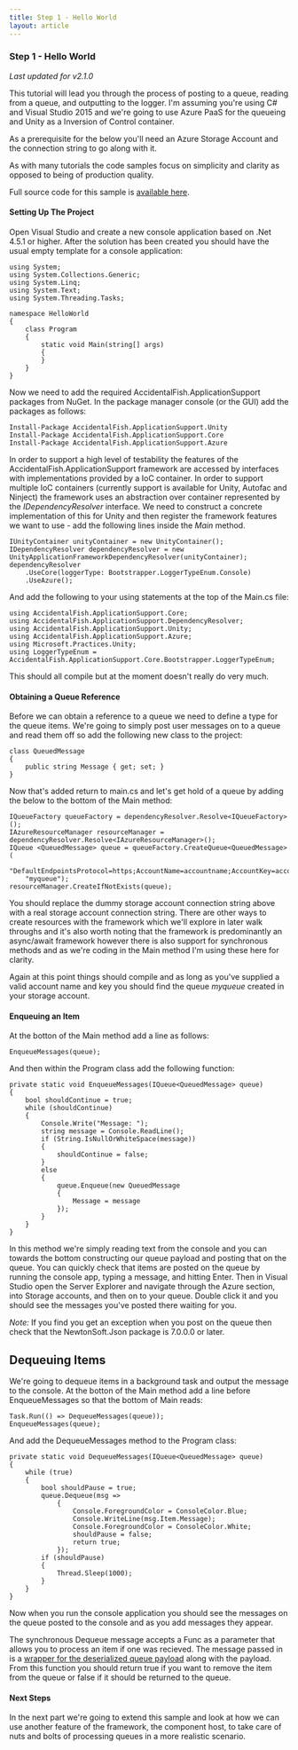 ```yaml
---
title: Step 1 - Hello World
layout: article
---
```


### Step 1 - Hello World
_Last updated for v2.1.0_

This tutorial will lead you through the process of posting to a queue, reading from a queue, and outputting to the logger. I'm assuming you're using C# and Visual Studio 2015 and we're going to use Azure PaaS for the queueing and Unity as a Inversion of Control container.

As a prerequisite for the below you'll need an Azure Storage Account and the connection string to go along with it.

As with many tutorials the code samples focus on simplicity and clarity as opposed to being of production quality.

Full source code for this sample is [available here](https://github.com/JamesRandall/AccidentalFish.ApplicationSupport-Tutorials/tree/master/Step%201%20-%20Hello%20World).

#### Setting Up The Project

Open Visual Studio and create a new console application based on .Net 4.5.1 or higher. After the solution has been created you should have the usual empty template for a console application:

~~~
using System;
using System.Collections.Generic;
using System.Linq;
using System.Text;
using System.Threading.Tasks;

namespace HelloWorld
{
    class Program
    {
        static void Main(string[] args)
        {
        }
    }
}
~~~

Now we need to add the required AccidentalFish.ApplicationSupport packages from NuGet. In the package manager console (or the GUI) add the packages as follows:

~~~
Install-Package AccidentalFish.ApplicationSupport.Unity
Install-Package AccidentalFish.ApplicationSupport.Core
Install-Package AccidentalFish.ApplicationSupport.Azure
~~~

In order to support a high level of testability the features of the AccidentalFish.ApplicationSupport framework are accessed by interfaces with implementations provided by a IoC container. In order to support multiple IoC containers (currently support is available for Unity, Autofac and Ninject) the framework uses an abstraction over container represented by the _IDependencyResolver_ interface. We need to construct a concrete implementation of this for Unity and then register the framework features we want to use - add the following lines inside the _Main_ method.

~~~
IUnityContainer unityContainer = new UnityContainer();
IDependencyResolver dependencyResolver = new UnityApplicationFrameworkDependencyResolver(unityContainer);
dependencyResolver
    .UseCore(loggerType: Bootstrapper.LoggerTypeEnum.Console)
    .UseAzure();
~~~

And add the following to your using statements at the top of the Main.cs file:

~~~
using AccidentalFish.ApplicationSupport.Core;
using AccidentalFish.ApplicationSupport.DependencyResolver;
using AccidentalFish.ApplicationSupport.Unity;
using AccidentalFish.ApplicationSupport.Azure;
using Microsoft.Practices.Unity;
using LoggerTypeEnum = AccidentalFish.ApplicationSupport.Core.Bootstrapper.LoggerTypeEnum;
~~~

This should all compile but at the moment doesn't really do very much.

#### Obtaining a Queue Reference

Before we can obtain a reference to a queue we need to define a type for the queue items. We're going to simply post user messages on to a queue and read them off so add the following new class to the project:

~~~
class QueuedMessage
{
    public string Message { get; set; }
}
~~~

Now that's added return to main.cs and let's get hold of a queue by adding the below to the bottom of the Main method:

~~~
IQueueFactory queueFactory = dependencyResolver.Resolve<IQueueFactory>();
IAzureResourceManager resourceManager = dependencyResolver.Resolve<IAzureResourceManager>();
IQueue <QueuedMessage> queue = queueFactory.CreateQueue<QueuedMessage>(
    "DefaultEndpointsProtocol=https;AccountName=accountname;AccountKey=accountkey",
    "myqueue");
resourceManager.CreateIfNotExists(queue);
~~~

You should replace the dummy storage account connection string above with a real storage account connection string. There are other ways to create resources with the framework which we'll explore in later walk throughs and it's also worth noting that the framework is predominantly an async/await framework however there is also support for synchronous methods and as we're coding in the Main method I'm using these here for clarity.

Again at this point things should compile and as long as you've supplied a valid account name and key you should find the queue _myqueue_ created in your storage account.

#### Enqueuing an Item

At the botton of the Main method add a line as follows:

~~~
EnqueueMessages(queue);
~~~

And then within the Program class add the following function:

~~~
private static void EnqueueMessages(IQueue<QueuedMessage> queue)
{
    bool shouldContinue = true;
    while (shouldContinue)
    {
        Console.Write("Message: ");
        string message = Console.ReadLine();
        if (String.IsNullOrWhiteSpace(message))
        {
            shouldContinue = false;
        }
        else
        {
            queue.Enqueue(new QueuedMessage
            {
                Message = message
            });
        }
    }
}
~~~

In this method we're simply reading text from the console and you can towards the bottom constructing our queue payload and posting that on the queue. You can quickly check that items are posted on the queue by running the console app, typing a message, and hitting Enter. Then in Visual Studio open the Server Explorer and navigate through the Azure section, into Storage accounts, and then on to your queue. Double click it and you should see the messages you've posted there waiting for you.

*Note:* If you find you get an exception when you post on the queue then check that the NewtonSoft.Json package is 7.0.0.0 or later.

## Dequeuing Items

We're going to dequeue items in a background task and output the message to the console. At the botton of the Main method add a line before EnqueueMessages so that the bottom of Main reads:

~~~
Task.Run(() => DequeueMessages(queue));
EnqueueMessages(queue);
~~~

And add the DequeueMessages method to the Program class:

~~~
private static void DequeueMessages(IQueue<QueuedMessage> queue)
{
    while (true)
    {
        bool shouldPause = true;
        queue.Dequeue(msg =>
            {
                Console.ForegroundColor = ConsoleColor.Blue;
                Console.WriteLine(msg.Item.Message);
                Console.ForegroundColor = ConsoleColor.White;
                shouldPause = false;
                return true;
            });
        if (shouldPause)
        {
            Thread.Sleep(1000);
        }
    }
}
~~~

Now when you run the console application you should see the messages on the queue posted to the console and as you add messages they appear.

The synchronous Dequeue message accepts a Func as a parameter that allows you to process an item if one was recieved. The message passed in is a [wrapper for the deserialized queue payload](http://jamesrandall.github.io/docs/accidentalfish.applicationsupport/html/T_AccidentalFish_ApplicationSupport_Core_Queues_IQueueItem_1.htm) along with the payload. From this function you should return true if you want to remove the item from the queue or false if it should be returned to the queue.

#### Next Steps

In the next part we're going to extend this sample and look at how we can use another feature of the framework, the component host, to take care of nuts and bolts of processing queues in a more realistic scenario.












